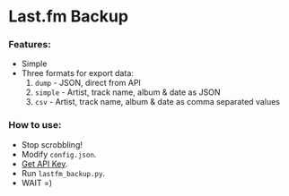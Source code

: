 # Last.fm Backup

### Features:
* Simple
* Three formats for export data:
    1. `dump` - JSON, direct from API
    2. `simple` - Artist, track name, album & date as JSON
    3. `csv` - Artist, track name, album & date as comma separated values

### How to use:
* Stop scrobbling!
* Modify `config.json`.
* [Get API Key](http://www.last.fm/api/account/create).
* Run `lastfm_backup.py`.
* WAIT =)
